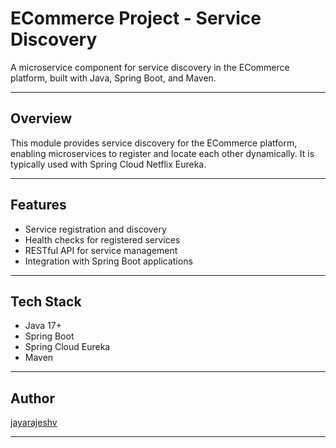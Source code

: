 # ECommerce Project - Service Discovery

A microservice component for service discovery in the ECommerce platform, built with Java, Spring Boot, and Maven.

---

## Overview

This module provides service discovery for the ECommerce platform, enabling microservices to register and locate each other dynamically. It is typically used with Spring Cloud Netflix Eureka.

---

## Features

- Service registration and discovery
- Health checks for registered services
- RESTful API for service management
- Integration with Spring Boot applications

---

## Tech Stack

- Java 17+
- Spring Boot
- Spring Cloud Eureka
- Maven

---

## Author
[jayarajeshv](https://github.com/jayarajeshv)

---